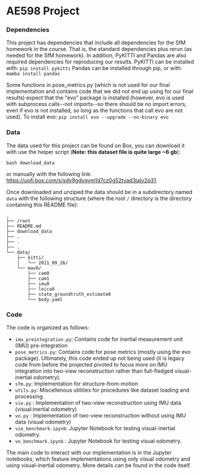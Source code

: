 # AE598 Project

### Dependencies
This project has dependencies that include all dependencies for the SfM homework in the course. That is, the standard dependencies plus rerun (as needed for the SfM homework).
In addition, PyKITTI and Pandas are also required dependencies for reproducing our results.
PyKITTI can be installed with:
``
pip install pykitti
``
Pandas can be installed through pip, or with:
``
mamba install pandas
``

Some functions in pose_metrics.py (which is not used for our final implementation and contains code that we did not end up using for our final results) expect that the "evo" package is installed (however, evo is used with subprocess calls--not imports--so there should be no import errors, even if evo is not installed, so long as the functions that call evo are not used).
To install evo:
``
pip install evo --upgrade --no-binary evo
``

### Data
The data used for this project can be found on Box, you can download it with use the helper script (**Note: this dataset file is quite large ~6 gb**):

```bash download_data```

or manually with the following link: https://uofi.box.com/s/sdy9gdvqym1d7cz0g52tvad3jaly2q31. 

Once downloaded and unziped the data should be in a subdirectory named ``data`` with the following structure (where the root ``/`` directory is the directory containing this README file):

```
.
├── /root
├── README.md
├── download_data
├── .
├── .
├── .
└── data/
    ├── kitti/
    │   └── 2011_09_26/
    └── mav0/
        ├── cam0
        ├── cam1
        ├── imu0
        ├── leica0
        ├── state_groundtruth_estimate0
        └── body.yaml
```
### Code
The code is organized as follows:
- ``imu_preintegration.py``:  Contains code for inertial measurement unit (IMU) pre-integration    
- ``pose_metrics.py``:  Contains code for pose metrics (mostly using the evo package). Ultimately, this code ended up not being used (it is legacy code from before the projected pivoted to focus more on IMU integration into two-view reconstruction rather than full-fledged visual-inertial odometry).
- ``sfm.py``: Implementation for structure-from-motion
- ``utils.py``: Miscellenous utilities for procedures like dataset loading and processing.
- ``vio.py`` : Implementation of two-view reconstruction using IMU data (visual:inertial odometry)
- ``vo.py`` : Implementation of two-view reconstruction without using IMU data (visual odometry)
- ``vio_benchmark.ipynb``: Jupyter Notebook for testing visual-inertial odometry.
- ``vo_benchmark.ipynb`` : Jupyter Notebook for testing visual odometry.

The main code to interact with our implementation is in the Jupyter notebooks, which feature implementations using only visual odometry and using visual-inertial odometry.
More details can be found in the code itself.